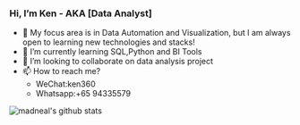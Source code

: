 ### Hi, I’m Ken - AKA [Data Analyst] 
- 👀 My focus area is in Data Automation and Visualization, but I am always open to learning new technologies and stacks!
- 🌱 I’m currently learning SQL,Python and BI Tools
- 💞️ I’m looking to collaborate on data analysis project
- 📫 How to reach me? 
  - WeChat:ken360
  - Whatsapp:+65 94335579 

<!---
Speedlearner/Speedlearner is a ✨ special ✨ repository because its `README.md` (this file) appears on your GitHub profile.
You can click the Preview link to take a look at your changes.
--->
![madneal's github stats](https://github-readme-stats.vercel.app/api?username=madneal&show_icons=true&theme=radical)
